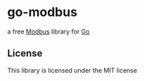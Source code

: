 # go-modbus

a free [Modbus](http://en.wikipedia.org/wiki/Modbus) library
for [Go](http://golang.org/)

## License

This library is licensed under the MIT license
